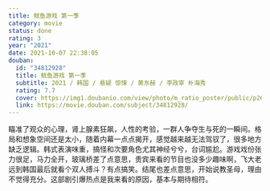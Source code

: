 ```yaml
---
title: 鱿鱼游戏 第一季
category: movie
status: done
rating: 3
year: "2021"
date: 2021-10-07 22:38:05
douban:
  id: "34812928"
  title: 鱿鱼游戏 第一季
  subtitle: 2021 / 韩国 / 悬疑 惊悚 / 黄东赫 / 李政宰 朴海秀
  rating: 7.7
  cover: https://img1.doubanio.com/view/photo/m_ratio_poster/public/p2677934359.jpg
  link: https://movie.douban.com/subject/34812928/
---
```


瞄准了观众的心理，肾上腺素狂飙，人性的考验，一群人争夺生与死的一瞬间。格局和想象空间还是太小，随着内幕一点点揭开，感觉越来越无法驾驭了，很多地方缺乏逻辑。韩式表演味重，搞怪和次要角色尤其神经兮兮，台词尴尬。游戏戏份张力很足，马力全开，玻璃桥差了点意思，贵宾来看的节目也没多少趣味啊，飞大老远到韩国最后就看个双人搏斗？有点搞笑。结尾也差点意思，开始说教圣母，理由不觉得充分。这部剧引爆热点是我来看的原因，基本与期待相符。